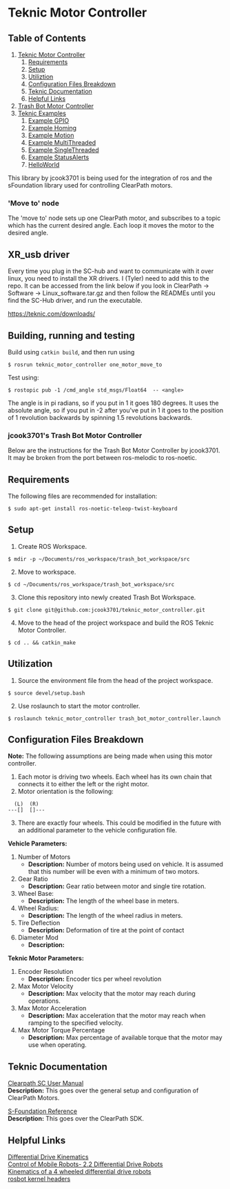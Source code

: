 # Teknic Motor Controller

## Table of Contents
1. [Teknic Motor Controller](#teknic-motor-controller)  
   1. [Requirements](#requirements)  
   1. [Setup](#setup)  
   2. [Utiliztion](#utilization)  
   3. [Configuration Files Breakdown](#configuration-files-breakdown)  
   4. [Teknic Documentation](#teknic-documentation)
   5. [Helpful Links](#helpful-links)  
2. [Trash Bot Motor Controller](./src/trash_bot_motor_controller)  
3. [Teknic Examples](./src/SDK_Examples)  
   1. [Example GPIO](./src/SDK_Examples/Example-GPIO)  
   2. [Example Homing](./src/SDK_Examples/Example-Homing)  
   3. [Example Motion](./src/SDK_Examples/Example-Motion)  
   4. [Example MultiThreaded](./src/SDK_Examples/Example-MultiThreaded)  
   5. [Example SingleThreaded](./src/SDK_Examples/Example-SingleThreaded)  
   6. [Example StatusAlerts](./src/SDK_Examples/Example-StatusAlerts)  
   7. [HelloWorld](./src/SDK_Examples/HelloWorld)  

This library by jcook3701 is being used for the integration of ros and the sFoundation library used for controlling ClearPath motors.  

### 'Move to' node

The 'move to' node sets up one ClearPath motor, and subscribes to a topic which has the current desired angle. Each loop it moves the motor to the desired angle.

## XR_usb driver
Every time you plug in the SC-hub and want to communicate with it over linux, you need to install the XR drivers. I (Tyler) need to add this to the repo. It can be accessed from the link below if you look in ClearPath -> Software -> Linux_software.tar.gz and then follow the READMEs until you find the SC-Hub driver, and run the executable.

https://teknic.com/downloads/

## Building, running and testing

Build using `catkin build`, and then run using
```
$ rosrun teknic_motor_controller one_motor_move_to
```

Test using:
```
$ rostopic pub -1 /cmd_angle std_msgs/Float64  -- <angle>
```
The angle is in pi radians, so if you put in 1 it goes 180 degrees. It uses the absolute angle, so if you put in -2 after you've put in 1 it goes to the position of 1 revolution backwards by spinning 1.5 revolutions backwards.

### jcook3701's Trash Bot Motor Controller

Below are the instructions for the Trash Bot Motor Controller by jcook3701. It may be broken from the port between ros-melodic to ros-noetic.  

## Requirements
The following files are recommended for installation:  
```
$ sudo apt-get install ros-noetic-teleop-twist-keyboard  
```

## Setup
1. Create ROS Workspace.  
```
$ mdir -p ~/Documents/ros_workspace/trash_bot_workspace/src  
```

2. Move to workspace.  
```
$ cd ~/Documents/ros_workspace/trash_bot_workspace/src  
```

3. Clone this repository into newly created Trash Bot Workspace.  
```
$ git clone git@github.com:jcook3701/teknic_motor_controller.git  
```

4. Move to the head of the project workspace and build the ROS Teknic Motor Controller.  
```
$ cd .. && catkin_make  
```

## Utilization
1. Source the environment file from the head of the project workspace.  
```
$ source devel/setup.bash  
```

2. Use roslaunch to start the motor controller.  
```
$ roslaunch teknic_motor_controller trash_bot_motor_controller.launch  
```

## Configuration Files Breakdown

__Note:__  The following assumptions are being made when using this motor controller.  
1. Each motor is driving two wheels.  Each wheel has its own chain that connects it to either the left or the right motor.  
2. Motor orientation is the following:  
```
  (L)  (R)  
---[]  []---  
```
3. There are exactly four wheels.  This could be modified in the future with an additional parameter to the vehicle configuration file.  

__Vehicle Parameters:__  
1. Number of Motors  
   - __Description:__ Number of motors being used on vehicle.  It is assumed that this number will be even with a minimum of two motors.  
2. Gear Ratio  
   - __Description:__ Gear ratio between motor and single tire rotation.  
3. Wheel Base:
   - __Description:__ The length of the wheel base in meters.  
4. Wheel Radius:
   - __Description:__ The length of the wheel radius in meters.  
5. Tire Deflection
   - __Description:__ Deformation of tire at the point of contact  
6. Diameter Mod
   - __Description:__ 

__Teknic Motor Parameters:__  
1. Encoder Resolution
   - __Description:__ Encoder tics per wheel revolution     
2. Max Motor Velocity  
   - __Description:__ Max velocity that the motor may reach during operations.  
3. Max Motor Acceleration  
   - __Description:__ Max acceleration that the motor may reach when ramping to the specified velocity.  
4. Max Motor Torque Percentage  
   - __Description:__ Max percentage of available torque that the motor may use when operating.  

## Teknic Documentation

[Clearpath SC User Manual](./docs/Clearpath-SC-User-Manual.pdf)  
__Description:__ This goes over the general setup and configuration of ClearPath Motors.  

[S-Foundation Reference](./docs/S-FoundationRef.chm)  
__Description:__ This goes over the ClearPath SDK.  


## Helpful Links
[Differential Drive Kinematics](http://www.cs.columbia.edu/~allen/F15/NOTES/icckinematics.pdf)  
[Control of Mobile Robots- 2.2 Differential Drive Robots](https://www.youtube.com/watch?v=aE7RQNhwnPQ&ab_channel=mouhknowsbest)  
[Kinematics of a 4 wheeled differential drive robots](https://robotics.stackexchange.com/questions/2324/kinematics-of-a-4-wheeled-differential-drive-robots)  
[rosbot kernel headers](https://community.husarion.com/t/linux-header-files-linux-headers-4-4-71husarion5/657/4)  
